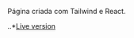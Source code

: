 Página criada com Tailwind e React.

..*[Live version](https://vinaofernando.github.io/Tailwind-sneaker-design/)
